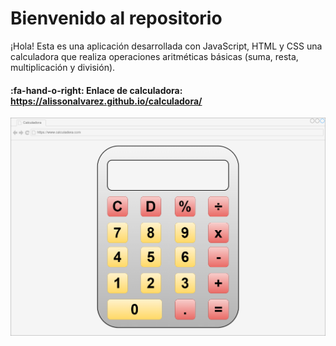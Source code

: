 # Bienvenido al repositorio

¡Hola! Esta es una aplicación desarrollada con JavaScript, HTML y CSS una calculadora que realiza operaciones aritméticas básicas (suma, resta, multiplicación y división).

#### :fa-hand-o-right: Enlace de calculadora: https://alissonalvarez.github.io/calculadora/

[![](https://raw.githubusercontent.com/AlissonAlvarez/calculadora/main/docs/calculadora.png)](httphttphttps://raw.githubusercontent.com/AlissonAlvarez/calculadora/main/docs/calculadora.pngs://raw.githubusercontent.com/AlissonAlvarez/calculadora/main/docs/calculadora.png)
